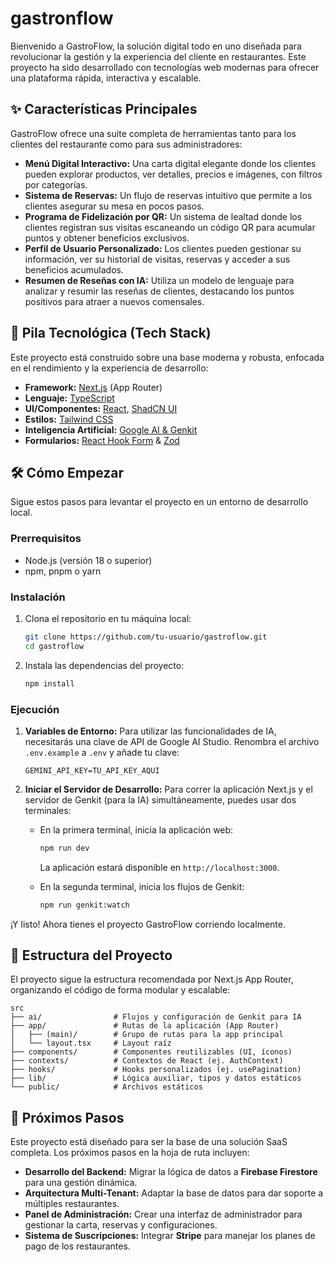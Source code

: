#  gastronflow

Bienvenido a GastroFlow, la solución digital todo en uno diseñada para revolucionar la gestión y la experiencia del cliente en restaurantes. Este proyecto ha sido desarrollado con tecnologías web modernas para ofrecer una plataforma rápida, interactiva y escalable.

## ✨ Características Principales

GastroFlow ofrece una suite completa de herramientas tanto para los clientes del restaurante como para sus administradores:

*   **Menú Digital Interactivo:** Una carta digital elegante donde los clientes pueden explorar productos, ver detalles, precios e imágenes, con filtros por categorías.
*   **Sistema de Reservas:** Un flujo de reservas intuitivo que permite a los clientes asegurar su mesa en pocos pasos.
*   **Programa de Fidelización por QR:** Un sistema de lealtad donde los clientes registran sus visitas escaneando un código QR para acumular puntos y obtener beneficios exclusivos.
*   **Perfil de Usuario Personalizado:** Los clientes pueden gestionar su información, ver su historial de visitas, reservas y acceder a sus beneficios acumulados.
*   **Resumen de Reseñas con IA:** Utiliza un modelo de lenguaje para analizar y resumir las reseñas de clientes, destacando los puntos positivos para atraer a nuevos comensales.

## 🚀 Pila Tecnológica (Tech Stack)

Este proyecto está construido sobre una base moderna y robusta, enfocada en el rendimiento y la experiencia de desarrollo:

*   **Framework:** [Next.js](https://nextjs.org/) (App Router)
*   **Lenguaje:** [TypeScript](https://www.typescriptlang.org/)
*   **UI/Componentes:** [React](https://react.dev/), [ShadCN UI](https://ui.shadcn.com/)
*   **Estilos:** [Tailwind CSS](https://tailwindcss.com/)
*   **Inteligencia Artificial:** [Google AI & Genkit](https://firebase.google.com/docs/genkit)
*   **Formularios:** [React Hook Form](https://react-hook-form.com/) & [Zod](https://zod.dev/)

## 🛠️ Cómo Empezar

Sigue estos pasos para levantar el proyecto en un entorno de desarrollo local.

### Prerrequisitos

*   Node.js (versión 18 o superior)
*   npm, pnpm o yarn

### Instalación

1.  Clona el repositorio en tu máquina local:
    ```bash
    git clone https://github.com/tu-usuario/gastroflow.git
    cd gastroflow
    ```

2.  Instala las dependencias del proyecto:
    ```bash
    npm install
    ```

### Ejecución

1.  **Variables de Entorno:**
    Para utilizar las funcionalidades de IA, necesitarás una clave de API de Google AI Studio. Renombra el archivo `.env.example` a `.env` y añade tu clave:
    ```
    GEMINI_API_KEY=TU_API_KEY_AQUI
    ```

2.  **Iniciar el Servidor de Desarrollo:**
    Para correr la aplicación Next.js y el servidor de Genkit (para la IA) simultáneamente, puedes usar dos terminales:

    *   En la primera terminal, inicia la aplicación web:
        ```bash
        npm run dev
        ```
        La aplicación estará disponible en `http://localhost:3000`.

    *   En la segunda terminal, inicia los flujos de Genkit:
        ```bash
        npm run genkit:watch
        ```

¡Y listo! Ahora tienes el proyecto GastroFlow corriendo localmente.

## 📂 Estructura del Proyecto

El proyecto sigue la estructura recomendada por Next.js App Router, organizando el código de forma modular y escalable:

```
src
├── ai/                # Flujos y configuración de Genkit para IA
├── app/               # Rutas de la aplicación (App Router)
│   ├── (main)/        # Grupo de rutas para la app principal
│   └── layout.tsx     # Layout raíz
├── components/        # Componentes reutilizables (UI, íconos)
├── contexts/          # Contextos de React (ej. AuthContext)
├── hooks/             # Hooks personalizados (ej. usePagination)
├── lib/               # Lógica auxiliar, tipos y datos estáticos
└── public/            # Archivos estáticos
```

## 🔮 Próximos Pasos

Este proyecto está diseñado para ser la base de una solución SaaS completa. Los próximos pasos en la hoja de ruta incluyen:

*   **Desarrollo del Backend:** Migrar la lógica de datos a **Firebase Firestore** para una gestión dinámica.
*   **Arquitectura Multi-Tenant:** Adaptar la base de datos para dar soporte a múltiples restaurantes.
*   **Panel de Administración:** Crear una interfaz de administrador para gestionar la carta, reservas y configuraciones.
*   **Sistema de Suscripciones:** Integrar **Stripe** para manejar los planes de pago de los restaurantes.